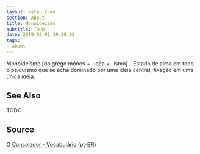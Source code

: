 ```yaml
---
layout: default-md
section: About
title: Monoideísmo
subtitle: TODO
date: 2019-02-01 19:00:00
tags:
- about
---
```


Monoideísmo [do grego mónos + -idéa + -ismo] - Estado de alma em todo o psiquismo que se acha dominado por uma idéia central; fixação em uma única idéia.


## See Also
TODO

## Source
[O Consolador - Vocabulário (pt-BR)](http://www.oconsolador.com.br/linkfixo/vocabulario/principal.html)
